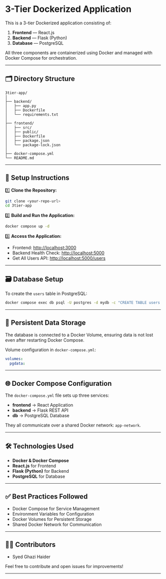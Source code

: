 # 3-Tier Dockerized Application

This is a 3-tier Dockerized application consisting of:

1. **Frontend** — React.js
2. **Backend** — Flask (Python)
3. **Database** — PostgreSQL

All three components are containerized using Docker and managed with Docker Compose for orchestration.

---

## 🗂️ **Directory Structure**

```
3tier-app/
│
├── backend/
│   ├── app.py
│   ├── Dockerfile
│   └── requirements.txt
│
├── frontend/
│   ├── src/
│   ├── public/
│   ├── Dockerfile
│   ├── package.json
│   └── package-lock.json
│
├── docker-compose.yml
└── README.md
```

---

## 🚀 **Setup Instructions**

1️⃣ **Clone the Repository:**

```bash
git clone <your-repo-url>
cd 3tier-app
```

2️⃣ **Build and Run the Application:**

```bash
docker compose up -d
```

3️⃣ **Access the Application:**

* Frontend: [http://localhost:3000](http://localhost:3000)
* Backend Health Check: [http://localhost:5000](http://localhost:5000)
* Get All Users API: [http://localhost:5000/users](http://localhost:5000/users)

---

## 🗃️ **Database Setup**

To create the `users` table in PostgreSQL:

```bash
docker compose exec db psql -U postgres -d mydb -c "CREATE TABLE users (id SERIAL PRIMARY KEY, name VARCHAR(50), age INT);"
```

---

## 🔄 **Persistent Data Storage**

The database is connected to a Docker Volume, ensuring data is not lost even after restarting Docker Compose.

Volume configuration in `docker-compose.yml`:

```yaml
volumes:
  pgdata:
```

---

## 🌐 **Docker Compose Configuration**

The `docker-compose.yml` file sets up three services:

* **frontend** → React Application
* **backend** → Flask REST API
* **db** → PostgreSQL Database

They all communicate over a shared Docker network: `app-network`.

---

## 🛠️ **Technologies Used**

* **Docker & Docker Compose**
* **React.js** for Frontend
* **Flask (Python)** for Backend
* **PostgreSQL** for Database

---

## ✅ **Best Practices Followed**

* Docker Compose for Service Management
* Environment Variables for Configuration
* Docker Volumes for Persistent Storage
* Shared Docker Network for Communication

---

## 👨‍💻 **Contributors**

* Syed Ghazi Haider

Feel free to contribute and open issues for improvements!

---


